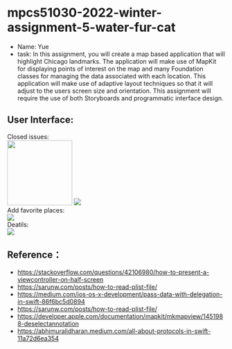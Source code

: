 # mpcs51030-2022-winter-assignment-5-water-fur-cat
* Name: Yue
* task: In this assignment, you will create a map based application that will highlight Chicago landmarks.
  The application will make use of MapKit for displaying points of interest on the map and many Foundation classes for managing the data associated with each location. This application will make use of adaptive layout techniques so that it will adjust to the users screen size and orientation.
  This assignment will require the use of both Storyboards and programmatic interface design.

## User Interface:
Closed issues:
<br>
<img width="150" height="150" src="https://github.com/water-fur-cat/Map-Town/blob/main/user_interface.jpg"/>
![](https://github.com/water-fur-cat/Map-Town/blob/main/user_interface.jpg)
<br>
Add favorite places:
<br>
![](https://github.com/water-fur-cat/Map-Town/blob/main/favorite_places.jpg)
<br>
Deatils:
<br>
![](https://github.com/water-fur-cat/GitHub-Issues-App/blob/main/details.jpg)
<br>

## Reference：
- https://stackoverflow.com/questions/42106980/how-to-present-a-viewcontroller-on-half-screen
- https://sarunw.com/posts/how-to-read-plist-file/
- https://medium.com/ios-os-x-development/pass-data-with-delegation-in-swift-86f6bc5d0894
- https://sarunw.com/posts/how-to-read-plist-file/
- https://developer.apple.com/documentation/mapkit/mkmapview/1451988-deselectannotation
- https://abhimuralidharan.medium.com/all-about-protocols-in-swift-11a72d6ea354